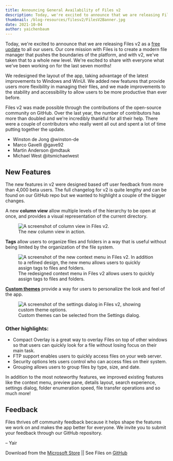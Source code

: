 ```yaml
---
title: Announcing General Availability of Files v2
description: Today, we're excited to announce that we are releasing Files v2 as a free update to all our users. Our core mission with Files is to create a modern file manager that pushes the boundaries of the platform, and with v2, we've taken that to a whole new level.
thumbnail: /blog-resources/filesv2/FilesV2Banner.jpg
date: 2021-10-04
author: yaichenbaum
---
```


Today, we're excited to announce that we are releasing Files v2 as
a [free update]({'https://www.microsoft.com/store/apps/9nghp3dx8hdx?cid=AnnouncingV2'})
to all our users. Our core mission with Files is to create a modern file manager that pushes the boundaries of the
platform, and with v2, we've taken that to a whole new level. We're excited to share with everyone what we've been
working on for the last seven months!

We redesigned the layout of the app, taking advantage of the latest improvements to Windows and WinUI. We added new
features that provide users more flexibility in managing their files, and we made improvements to the stability and
accessibility to allow users to be more productive than ever before.

Files v2 was made possible through the contributions of the open-source community on GitHub. Over the last year, the
number of contributors has more than doubled and we're incredibly thankful for all their help. There were a couple of
contributors who really went all out and spent a lot of time putting together the update.

- Winston de Jong @winston-de
- Marco Gavelli @gave92
- Martin Anderson @mdtauk
- Michael West @itsmichaelwest

## New Features

The new features in v2 were designed based off user feedback from more than 4,000 beta users. The full changelog for v2
is quite lengthy and can be found on our GitHub repo but we wanted to highlight a couple of the bigger changes.

A new **column view** allow multiple levels of the hierarchy to be open at once, and provides a visual representation of
the current directory.

<figure class="margin-bottom">
    <img src="/blog-resources/filesv2/Files21_V2_ColumnView_Light_RGB.jpg" alt="A screenshot of column view in Files v2.">
    <figcaption>The new column view in action.</figcaption>
</figure>

**Tags** allow users to organize files and folders in a way that is useful without being limited by the organization of
the file system.

<figure class="margin-bottom">
    <img src="/blog-resources/filesv2/Files21_V2_ContextMenu_Light_RGB.jpg" alt="A screenshot of the new context menu in Files v2. In addition to a refined design, the new menu allows users to quickly assign tags to files and folders.">
    <figcaption>The redesigned context menu in Files v2 allows users to quickly assign tags to files and folders.</figcaption>
</figure>

[**Custom themes**](https://www.microsoft.com/store/productId/9N20KQ61LSFQ) provide a way for users to personalize the
look and feel of the app.

<figure class="margin-bottom">
    <img src="/blog-resources/filesv2/Files21_V2_Themes_Dark_RGB.jpg" alt="A screenshot of the settings dialog in Files v2, showing custom theme options.">
    <figcaption>Custom themes can be selected from the Settings dialog.</figcaption>
</figure>

### Other highlights:

- Compact Overlay is a great way to overlay Files on top of other windows so that users can quickly look for a file
  without losing focus on their main task.
- FTP support enables users to quickly access files on your web server.
- Security options lets users control who can access files on their system.
- Grouping allows users to group files by type, size, and date.

In addition to the most noteworthy features, we improved existing features like the context menu, preview pane, details
layout, search experience, settings dialog, folder enumeration speed, file transfer operations and so much more!

## Feedback

Files thrives off community feedback because it helps shape the features we work on and makes the app better for
everyone. We invite you to submit your feedback through our GitHub repository.

– Yair

Download from
the [Microsoft Store]({'https://www.microsoft.com/store/apps/9nghp3dx8hdx?cid=AnnouncingV2'})
|| See Files on [GitHub](https://github.com/files-community/Files)

